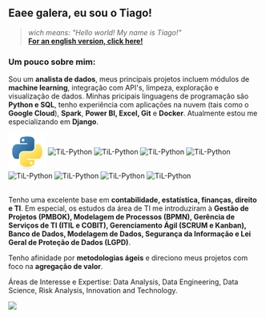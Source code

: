 
## Eaee galera, eu sou o Tiago!
> _wich means: "Hello world! My name is Tiago!"_  
> **[For an english version, click here!](https://github.com/til021)**   
### Um pouco sobre mim:


Sou um **analista de dados**, meus principais projetos incluem módulos de **machine learning**, integração com API's, limpeza, exploração e visualização de dados. Minhas pricipais linguagens de programação são **Python e SQL**, tenho experiência com aplicações na nuvem (tais como o **Google Cloud**), **Spark**, **Power BI, Excel, Git** e **Docker**. Atualmente estou me especializando em **Django**.
</div> 
<div style="display: inline_block">    
    <img align="center" alt="TiL-Python" height="75" width="75" src="https://raw.githubusercontent.com/devicons/devicon/master/icons/python/python-original.svg">
    <img align="center" alt="TiL-Python" height="110" width="120" src="https://cdn.jsdelivr.net/gh/devicons/devicon/icons/mysql/mysql-original-wordmark.svg">
    <img align="center" alt="TiL-Python" height="80" width="75" src="https://upload.wikimedia.org/wikipedia/commons/0/01/Google-cloud-platform.svg">
    <img align="center" alt="TiL-Python" height="110" width="135" src="https://www.vectorlogo.zone/logos/apache_spark/apache_spark-ar21.svg">
    <img align="center" alt="TiL-Python" height="80" width="95" src="https://static.djangoproject.com/img/logos/django-logo-negative.svg">
    <img align="center" alt="TiL-Python" height="120" width="85" src="https://www.svgrepo.com/show/349342/docker.svg">  
    <img align="center" alt="TiL-Python" height="60" width="75" src="https://upload.wikimedia.org/wikipedia/commons/9/91/Octicons-mark-github.svg">
    <img align="center" alt="TiL-Python" height="60" width="55" src="https://upload.wikimedia.org/wikipedia/commons/thumb/c/cf/New_Power_BI_Logo.svg/2048px-New_Power_BI_Logo.svg.png">
    <img align="center" alt="TiL-Python" height="60" width="75" src="https://upload.wikimedia.org/wikipedia/commons/3/34/Microsoft_Office_Excel_%282019%E2%80%93present%29.svg">

</div><br>


Tenho uma excelente base em **contabilidade, estatística, finanças, direito e TI**. Em especial, os estudos da área de TI me introduziram à **Gestão de Projetos (PMBOK), Modelagem de Processos (BPMN), Gerência de Serviços de TI (ITIL e COBIT), Gerenciamento Ágil (SCRUM e Kanban), Banco de Dados, Modelagem de Dados, Segurança da Informação e Lei Geral de Proteção de Dados (LGPD)**. 

Tenho afinidade por **metodologias ágeis** e direciono meus projetos com foco na **agregação de valor**.

Áreas de Interesse e Expertise: Data Analysis, Data Engineering, Data Science, Risk Analysis, Innovation and Technology.



<div align="left">
  <a href="https://github.com/til021">
  <img height="200em" src="https://github-readme-stats.vercel.app/api?username=til021&show_icons=true&theme=swift&include_all_commits=true&count_private=true"/>
